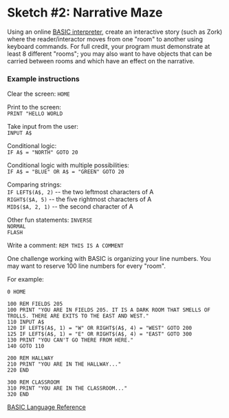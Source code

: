 # Sketch #2: Narrative Maze

Using an online [BASIC interpreter](https://www.calormen.com/jsbasic/), create an interactive story (such as Zork) where the reader/interactor moves from one "room" to another using keyboard commands. For full credit, your program must demonstrate at least 8 different "rooms"; you may also want to have objects that can be carried between rooms and which have an effect on the narrative. 

### Example instructions

Clear the screen:
`HOME`  

Print to the screen:  
`PRINT "HELLO WORLD`

Take input from the user:  
`INPUT A$`

Conditional logic:  
`IF A$ = "NORTH" GOTO 20`  

Conditional logic with multiple possibilities:  
`IF A$ = "BLUE" OR A$ = "GREEN" GOTO 20`

Comparing strings:  
`IF LEFT$(A$, 2)` -- the two leftmost characters of A  
`RIGHT$($A, 5)` -- the five rightmost characters of A  
`MID$($A, 2, 1)` -- the second character of A  

Other fun statements:
`INVERSE`  
`NORMAL`  
`FLASH`  

Write a comment:
`REM THIS IS A COMMENT`


One challenge working with BASIC is organizing your line numbers. You may want to reserve 100 line numbers for every "room". 

For example:
```
0 HOME

100 REM FIELDS 205
100 PRINT "YOU ARE IN FIELDS 205. IT IS A DARK ROOM THAT SMELLS OF TROLLS. THERE ARE EXITS TO THE EAST AND WEST."
110 INPUT A$
120 IF LEFT$(A$, 1) = "W" OR RIGHT$(A$, 4) = "WEST" GOTO 200
125 IF LEFT$(A$, 1) = "E" OR RIGHT$(A$, 4) = "EAST" GOTO 300
130 PRINT "YOU CAN'T GO THERE FROM HERE."
140 GOTO 110

200 REM HALLWAY
210 PRINT "YOU ARE IN THE HALLWAY..."
220 END

300 REM CLASSROOM
310 PRINT "YOU ARE IN THE CLASSROOM..."
320 END
```


[BASIC Language Reference](https://www.apple.asimov.net/documentation/programming/basic/Applesoft%20BASIC%20Quick%20Reference%20Guide.pdf)


